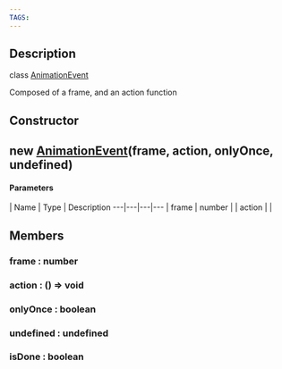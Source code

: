 ```yaml
---
TAGS:
---
```

## Description

class [AnimationEvent](/classes/3.1/AnimationEvent)

Composed of a frame, and an action function

## Constructor

## new [AnimationEvent](/classes/3.1/AnimationEvent)(frame, action, onlyOnce, undefined)



#### Parameters
 | Name | Type | Description
---|---|---|---
 | frame | number | 
 | action |  | 
## Members

### frame : number


### action : () =&gt; void


### onlyOnce : boolean


### undefined : undefined


### isDone : boolean


